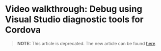 <properties
   pageTitle="Video walkthrough: Debug using Visual Studio diagnostic tools for Cordova | Cordova"
   description="description"
   services="na"
   documentationCenter=""
   authors="Mikejo5000"
   tags=""/>
<tags
   ms.service="na"
   ms.devlang="javascript"
   ms.topic="article"
   ms.tgt_pltfrm="mobile-multiple"
   ms.workload="na"
   ms.date="09/10/2015"
   ms.author="mikejo"/>
# Video walkthrough: Debug using Visual Studio diagnostic tools for Cordova

> **NOTE:** This article is deprecated. The new article can be found [here](/articles/video/debug-using-vs-diagnostic-tools.md).